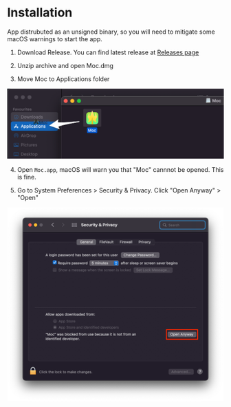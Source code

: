 # Installation

App distrubuted as an unsigned binary, so you will need to mitigate some macOS warnings to start the app.

1. Download Release.
You can find latest release at [Releases page](https://github.com/ggoraa/moc/releases)

2. Unzip archive and open Moc.dmg

3. Move Moc to Applications folder

![](images/installation/move_to_applications.png)

4. Open `Moc.app`, macOS will warn you that "Moc" cannnot be opened. This is fine.

1. Go to System Preferences > Security & Privacy. Click "Open Anyway" > "Open"

![](images/installation/security_and_privacy.png)